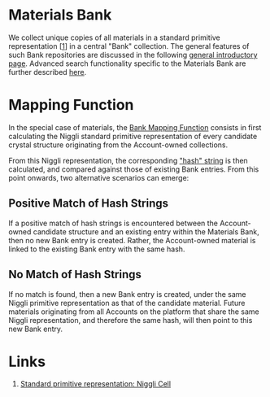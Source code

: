 # Materials Bank

We collect unique copies of all materials in a standard primitive representation [[1](#links)] in a central "Bank" collection. The general features of such Bank repositories are discussed in the following [general introductory page](/entities-general/bank.md). Advanced search functionality specific to the Materials Bank are further described [here](../entities-general/actions/advanced-search.md).

# Mapping Function

In the special case of materials, the [Bank Mapping Function](/entities-general/bank.md#bank-mapping-function) consists in first calculating the Niggli standard primitive representation of every candidate crystal structure originating from the Account-owned collections. 

From this Niggli representation, the corresponding ["hash" string](/entities-general/bank.md#hash-strings) is then calculated, and compared against those of existing Bank entries. From this point onwards, two alternative scenarios can emerge:

## Positive Match of Hash Strings

If a positive match of hash strings is encountered between the Account-owned candidate structure and an existing entry within the Materials Bank, then no new Bank entry is created. Rather, the Account-owned material is linked to the existing Bank entry with the same hash.

## No Match of Hash Strings

If no match is found, then a new Bank entry is created, under the same Niggli primitive representation as that of the candidate material. Future materials originating from all Accounts on the platform that share the same Niggli representation, and therefore the same hash, will then point to this new  Bank entry.

# Links

1. [Standard primitive representation: Niggli Cell](https://nvlpubs.nist.gov/nistpubs/sp958-lide/188-190.pdf)
